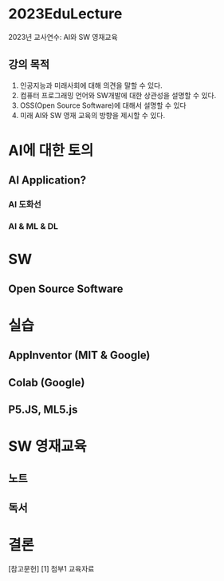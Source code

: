 # 2023EduLecture
2023년 교사연수: AI와 SW 영재교육
## 강의 목적
1. 인공지능과 미래사회에 대해 의견을 말할 수 있다.
2. 컴퓨터 프로그래밍 언어와 SW개발에 대한 상관성을 설명할 수 있다.
3. OSS(Open Source Software)에 대해서 설명할 수 있다
4. 미래 AI와 SW 영재 교육의 방향을 제시할 수 있다.

# AI에 대한 토의
## AI Application?
### AI 도화선
### AI & ML & DL

# SW
## Open Source Software

# 실습
## AppInventor (MIT & Google)
## Colab (Google)
## P5.JS, ML5.js

# SW 영재교육
## 노트
## 독서

# 결론

[참고문헌]
[1] 첨부1 교육자료
